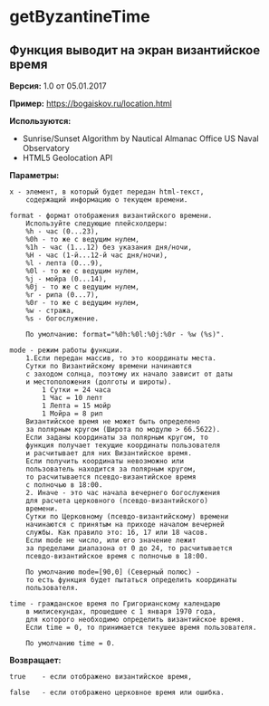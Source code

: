# getByzantineTime ## Функция выводит на экран византийское время**Версия:** 1.0 от 05.01.2017**Пример:** <https://bogaiskov.ru/location.html>**Используются:***  Sunrise/Sunset Algorithm by Nautical Almanac Office US Naval Observatory*  HTML5 Geolocation API**Параметры:**	x - элемент, в который будет передан html-текст, 		содержащий информацию о текущем времени.			format - формат отображения византийского времени. 		Используйте следующие плейсхолдеры:		%h - час (0...23),		%0h - то же с ведущим нулем,		%1h - час (1...12) без указания дня/ночи,		%H - час (1-й...12-й час дня/ночи),		%l - лепта (0...9),		%0l - то же с ведущим нулем,		%j - мойра (0...14),		%0j - то же с ведущим нулем,		%r - рипа (0...7),		%0r - то же с ведущим нулем,		%w - стража,		%s - богослужение.			По умолчанию: format="%0h:%0l:%0j:%0r - %w (%s)".			mode - режим работы функции. 		1.Если передан массив, то это координаты места. 		Сутки по Византийскому времени начинаются 		с заходом солнца, поэтому их начало зависит от даты 		и местоположения (долготы и широты).			1 Сутки = 24 часа			1 Час = 10 лепт			1 Лепта = 15 мойр			1 Мойра = 8 рип		Византийское время не может быть определено 		за полярным кругом (Широта по модулю > 66.5622).		Если заданы координаты за полярным кругом, то 		функция получает текущие координаты пользователя		и расчитывает для них Византийское время. 		Если получить координаты невозможно или 		пользователь находится за полярным кругом, 		то расчитывается псевдо-византийское время 		с полночью в 18:00.		2. Иначе - это час начала вечернего богослужения		для расчета церковного (псевдо-византийского) 		времени.		Сутки по Церковному (псевдо-византийскому) времени 		начинаются с принятым на приходе началом вечерней 		службы. Как правило это: 16, 17 или 18 часов.		Если mode не число, или его значение лежит 		за пределами диапазона от 0 до 24, то расчитывается 		псевдо-византийское время с полночью в 18:00.				По умолчанию mode=[90,0] (Северный полюс) - 		то есть функция будет пытаться определить координаты 		пользователя.			time - гражданское время по Григорианскому календарю 		в милисекундах, прошедшее с 1 января 1970 года, 		для которого необходимо определить византийское время.		Если time = 0, то принимается текушее время пользователя.				По умолчанию time = 0.		**Возвращает:**	true 	- если отображено византийское время,	false 	- если отображено церковное время или ошибка.